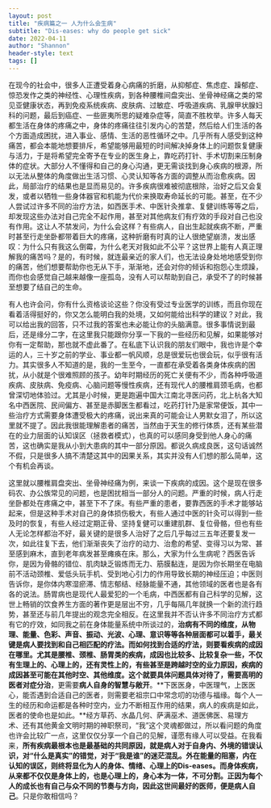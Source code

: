 ```yaml
---
layout: post
title: "疾病篇之一 人为什么会生病"
subtitle: "Dis-eases: why do people get sick"
date: 2022-04-11
author: "Shannon"
header-style: text
tags: []
---
```


在现今的社会中，很多人正遭受着身心病痛的折磨，从抑郁症、焦虑症、躁郁症、惊恐发作之类的神经性、心理性疾病，到各种腰椎间盘突出、坐骨神经痛之类的常见亚健康状态，再到免疫系统疾病、皮肤病、过敏症、呼吸道疾病、乳腺甲状腺妇科的问题，最后到癌症、一些匪夷所思的疑难杂症等，简直不胜枚举。许多人每天都生活在身体的疼痛之中，身体的疼痛往往引发内心的苦楚，然后给人们生活的各个方面造成困扰，进入事业、感情、生活的恶性循环之中。几乎所有人感受到这种痛苦，都会本能地想要排斥，希望能够用最短的时间解决掉身体上的问题恢复健康与活力，于是将希望完全寄予在专业的医生身上，靠吃药打针、手术切割来压制身体的症状。大部分人不懂得和自己的身心沟通，更无需谈找到身心疾病的根源，所以无法从整体的角度做出生活习惯、心灵认知等各方面的调整从而治愈疾病。因此，局部治疗的结果也是显而易见的。许多疾病很难被彻底根除，治好之后又会复发，或者以牺牲一些身体器官和机能为代价来换取寿命延长的可能。甚至，在不少人尝试过许多不同的治疗方法，如西医手术、中医针灸推拿、复健训练等等之后，却发现这些办法对自己完全不起作用，甚至对其他病友们有疗效的手段对自己也没有作用。这让人不禁发问，为什么会这样？有些病人，自出生起就疾病不断，严重时甚至行走坐卧都带着巨大的疼痛，这种折磨有时真的让人很绝望崩溃，发出感叹：为什么只有我这么倒霉，为什么老天对我如此不公平？这世界上能有人真正理解我的痛苦吗？是的，有时候，就连最亲近的家人们，也无法设身处地地感受到你的痛苦，他们想要帮助你也无从下手，渐渐地，还会对你的倾诉和抱怨心生烦躁，而你也会感觉自己越来越像一座孤岛，没有人可以帮助到自己，承受不了的时候甚至想要了结自己的生命。

有人也许会问，你有什么资格谈论这些？你没有受过专业医学的训练，而且你现在看着活得挺好的，你又怎么能明白我的处境，又如何能给出科学的建议？对此，我可以给出我的回答，只不过我的答案也未必能让你的头脑满意。很多事情说到最后，还是缘分二字，在这里我只能跟你分享一下我的一些经历和见解，如果能够对你有一定帮助，那也就不虚此番了。在私底下认识我的朋友们眼中，我也许是个幸运的人，三十岁之前的学业、事业都一帆风顺，总是很爱玩也很会玩，似乎很有活力。其实很多人不知道的是，我的一生至今，一直都在承受着各类身体疾病的困扰，从小就是个很难照顾的孩子。幼年时期经历的死亡关便有不少，而各种呼吸道疾病、皮肤病、免疫病、心脑问题等慢性疾病，还有现代人的腰椎肩颈毛病，也都曾深切地体验过。尤其是小时候，更是跑遍中国大江南北寻医问药，北上杭各大知名中西医院、民间偏方、甚至是赤脚医生都看过，吃药打针乃是家常便饭，其中一些治疗方式需要身体遭受极大的疼痛，说出来真的可能会让人男默女泪了，所以这里就不提了。因此我很能理解患者的痛苦，当然由于天生的修行体质，还有某些潜在的业力层面的认知误区（拯救者模式），也真的可以感同身受到他人身心的痛苦，这也确实是我从小到大患病的其中一部分原因。都说久病成良医，这句话诚然不假，只是很多人搞不清楚这其中的因果关系，其实并没有人们想的那么简单，这个有机会再谈。

这里就以腰椎肩盘突出、坐骨神经痛为例，来谈一下疾病的成因。这个是现在很多码农、办公族常见的问题，也是困扰相当一部分人的问题。严重的时候，病人行走坐卧都处在疼痛之中，甚至下不了床。有些严重的患者，要靠西医的手术才能够站起来，但是这种手术对自己的身体损伤极大，有些人通过中医的针灸可以得到一些及时的恢复，有些人经过定期正骨、坚持复健可以重建肌群、复位骨骼，但也有些人无论怎样都治不好，最关键的是很多人治好了之后几乎每过三五年还要复发一次，如此往复下去，他们渐渐丧失了治疗的动力、治愈的希望、变得习以为常、甚至感到麻木，直到老年病发甚至瘫痪在床。那么，大家为什么生病呢？西医告诉你，是因为骨骼的错位、肌肉缺乏锻炼而无力、筋膜黏连，是因为你长期坐在电脑前不活动颈椎、爱低头玩手机、受到地心引力的作用导致长期的神经压迫；中医则告诉你，是你体内寒湿瘀滞、情志郁结、经脉能量不通，其他领域的医者也是各有各的说法。肠胃病也是现代人最爱犯的一个毛病，中西医都有自己科学的见解，这世上畅销的饮食养生方面的著作更是层出不穷，几乎每隔几年就换一个新的流行趋势，甚至还与前几年提出的观念完全相反。在这里我并不否认许多不同治疗方式都有它的疗效，如同我之前在身体能量系统中所谈过的，**治病有不同的维度，从物理、能量、色彩、声音、振动、光波、心理、意识等等各种层面都可以着手，最关键是病人要找到和自己相匹配的疗法。而如何找到合适的疗法，则要看疾病的成因在哪里。**尤其是腰椎、颈椎、肠胃类的疾病，**成因也比较多、比较复杂一些，不仅有生理上的、心理上的，还有灵性上的，有些甚至是跨越时空的业力原因，疾病的成因甚至可能在其他时空、其他维度**。这个就要具体问题具体对待了，需要**高明的医者对症分治**，更需要**病人自身的智慧与敞开**。**下医医身，中医理气，上医医心，能否遇到合适自己的医者，则需要老祖宗口中常念叨的功德与福缘。每个人一生的经历和命运都是各种时空内，业力不断相互作用的结果，病人的疾病是如此，医者的使命也是如此。**经方草药、水晶几何、萨满巫术、道医佛医、易理方术、还有其他黄金文明时期的神职祭司，“我”这个灵魂都做过，所以看问题的角度也许会比较广一点，这里仅仅分享一个自己的见解，谨愿有缘人可以受益。在我看来，**所有疾病最根本也是最基础的共同原因，就是病人对于自身内、外境的错误认识，对“什么是真实”的错觉，对于“我是谁”的迷茫混乱。外在能量的阻塞，内在认知的误区，则终将显化为人的身体、情绪、心理上的Dis-eases。**而身体疾病，从来都不仅仅是身体上的，也是心理上的，**身心本为一体，不可分割**。正因为每个人的成长也有自己与众不同的节奏与方向，因此**这世间最好的医师，便是病人自己**。只是你敢相信吗？
